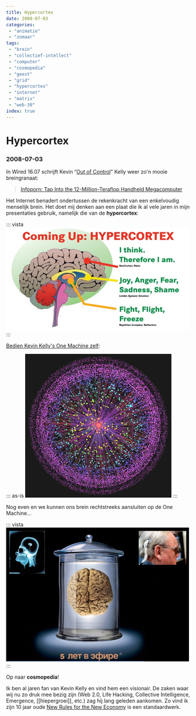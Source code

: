 ```yaml
---
title: Hypercortex
date: 2008-07-03
categories:
 - "animatie"
 - "zomaar"
tags:
 - "brein"
 - "collectief-intellect"
 - "computer"
 - "cosmopedia"
 - "geest"
 - "grid"
 - "hypercortex"
 - "internet"
 - "matrix"
 - "web-30"
index: true
---
```


# Hypercortex
### 2008-07-03

In Wired 16.07 schrijft Kevin “[Out of Control](http://www.kk.org/outofcontrol/)” Kelly weer zo'n mooie breingranaat:

> [Infoporn: Tap Into the 12-Million-Teraflop Handheld Megacomputer](https://kk.org/wp-content/uploads/2010/06/Infoporn_-Tap-Into-the-12-Million-Teraflop-Handheld-Megacomputer.pdf)

Het Internet benadert ondertussen de rekenkracht van een enkelvoudig menselijk brein. Het doet mij denken aan een plaat die ik al vele jaren in mijn presentaties gebruik, namelijk die van de **hypercortex**:

::: vista
<img src="hypercortex.jpg">
:::

[Bedien Kevin Kelly's One Machine zelf](http://www.wired.com/special_multimedia/2008/st_infoporn_1607):

::: as-is
<img src="one-machine.jpg">
:::

Nog even en we kunnen ons brein rechtstreeks aansluiten op de One Machine…

::: vista
<img src="brain-in-jar.jpg">
:::

Op naar **cosmopedia**!

Ik ben al jaren fan van Kevin Kelly en vind hem een visionair. De zaken waar wij nu zo druk mee bezig zijn (Web 2.0, Life Hacking, Collective Intelligence, Emergence, [[hiepergroei]], etc.) zag hij lang geleden aankomen. Zo vind ik zijn 10 jaar oude [New Rules for the New Economy](http://www.kk.org/newrules/) is een standaardwerk.
